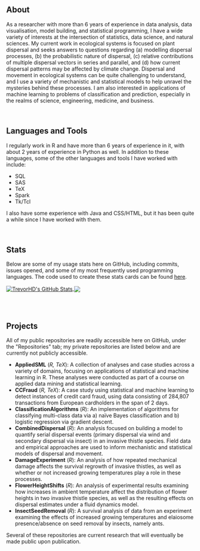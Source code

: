 ## About

As a researcher with more than 6 years of experience in data analysis, data visualisation, model building, and statistical programming, I have a wide variety of interests at the intersection of statistics, data science, and natural sciences. My current work in ecological systems is focused on plant dispersal and seeks answers to questions regarding (a) modelling dispersal processes, (b) the probabilistic nature of dispersal, (c) relative contributions of multiple dispersal vectors in series and parallel, and (d) how current dispersal patterns may be affected by climate change. Dispersal and movement in ecological systems can be quite challenging to understand, and I use a variety of mechanistic and statistical models to help unravel the mysteries behind these processes. I am also interested in applications of machine learning to problems of classification and prediction, especially in the realms of science, engineering, medicine, and business.

<br/>

## Languages and Tools

I regularly work in R and have more than 6 years of experience in it, with about 2 years of experience in Python as well. In addition to these languages, some of the other languages and tools I have worked with include:

* SQL
* SAS
* TeX
* Spark
* Tk/Tcl

I also have some experience with Java and CSS/HTML, but it has been quite a while since I have worked with them.

<br/>

## Stats

Below are some of my usage stats here on GitHub, including commits, issues opened, and some of my most frequently used programming languages. The code used to create these stats cards can be found [here](https://github.com/anuraghazra/github-readme-stats).

<a href="https://github.com/TrevorHD/TrevorHD">
  <img align="center" src="https://github-readme-stats.vercel.app/api?username=TrevorHD&show_icons=true&line_height=30&count_private=true&include_all_commits=true&hide=prs,contribs&title_color=00AEFF&text_color=00AEFF&icon_color=00AEFF&bg_color=00000000&custom_title=GitHub Stats" alt="TrevorHD's GitHub Stats"/>
</a>

<a href="https://github.com/TrevorHD/TrevorHD">
  <img align="center" src="https://github-readme-stats.vercel.app/api/top-langs/?username=TrevorHD&layout=compact&card_width=290&langs_count=6&title_color=00AEFF&text_color=00AEFF&icon_color=00AEFF&bg_color=00000000"/>
</a>

<br/><br/>

## Projects

All of my public repositories are readily accessible here on GitHub, under the "Repositories" tab; my private repositories are listed below and are currently not publicly accessible.

* **AppliedSML** (*R, TeX*): A collection of analyses and case studies across a variety of domains, focusing on applications of statistical and machine learning in R. These analyses were conducted as part of a course on applied data mining and statistical learning.
* **CCFraud** (*R, TeX*): A case study using statistical and machine learning to detect instances of credit card fraud, using data consisting of 284,807 transactions from European cardholders in the span of 2 days.
* **ClassificationAlgorithms** (*R*): An implementation of algorithms for classifying multi-class data via a) naïve Bayes classification and b) logistic regression via gradient descent.
* **CombinedDispersal** (*R*): An analysis focused on building a model to quantify serial dispersal events (primary dispersal via wind and secondary dispersal via insect) in an invasive thistle species. Field data and empirical approaches are used to inform mechanistic and statistical models of dispersal and movement.
* **DamageExperiment** (*R*): An analysis of how repeated mechanical damage affects the survival regrowth of invasive thistles, as well as whether or not increased growing temperatures play a role in these processes.
* **FlowerHeightShifts** (*R*): An analysis of experimental results examining how increases in ambient temperature affect the distribution of flower heights in two invasive thistle species, as well as the resulting effects on dispersal estimates under a fluid dynamics model.
* **InsectSeedRemoval** (*R*): A survival analysis of data from an experiment examining the effects of increased growing temperatures and elaiosome presence/absence on seed removal by insects, namely ants.

Several of these repositories are current research that will eventually be made public upon publication.
